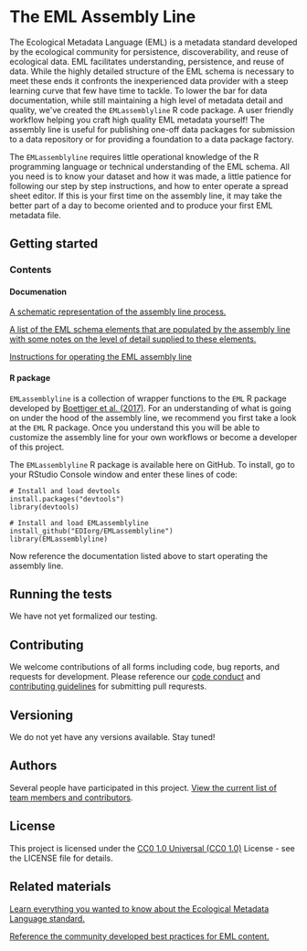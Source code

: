 # The EML Assembly Line

The Ecological Metadata Language (EML) is a metadata standard developed by the ecological community for persistence, discoverability, and reuse of ecological data. EML facilitates understanding, persistence, and reuse of data. While the highly detailed structure of the EML schema is necessary to meet these ends it confronts the inexperienced data provider with a steep learning curve that few have time to tackle. To lower the bar for data documentation, while still maintaining a high level of metadata detail and quality, we've created the `EMLassemblyline` R code package. A user friendly workflow helping you craft high quality EML metadata yourself! The assembly line is useful for publishing one-off data packages for submission to a data repository or for providing a foundation to a data package factory.

The `EMLassemblyline` requires little operational knowledge of the R programming language or technical understanding of the EML schema. All you need is to know your dataset and how it was made, a little patience for following our step by step instructions, and how to enter operate a spread sheet editor. If this is your first time on the assembly line, it may take the better part of a day to become oriented and to produce your first EML metadata file.

## Getting started

### Contents

#### Documenation

[A schematic representation of the assembly line process.](https://github.com/EDIorg/EMLassemblyline/blob/development/documentation/schematic.md)

[A list of the EML schema elements that are populated by the assembly line with some notes on the level of detail supplied to these elements.](https://github.com/EDIorg/EMLassemblyline/blob/development/documentation/schema_use.md)

[Instructions for operating the EML assembly line](https://github.com/EDIorg/EMLassemblyline/blob/master/documentation/instructions.md)

#### R package

`EMLassemblyline` is a collection of wrapper functions to the `EML` R package developed by [Boettiger et al. (2017)](https://github.com/ropensci/EML). For an understanding of what is going on under the hood of the assembly line, we recommend you first take a look at the `EML` R package. Once you understand this you will be able to customize the assembly line for your own workflows or become a developer of this project.

The `EMLassemblyline` R package is available here on GitHub. To install, go to your RStudio Console window and enter these lines of code:

```
# Install and load devtools
install.packages("devtools")
library(devtools)

# Install and load EMLassemblyline
install_github("EDIorg/EMLassemblyline")
library(EMLassemblyline)
```

Now reference the documentation listed above to start operating the assembly line.

## Running the tests

We have not yet formalized our testing.

## Contributing

We welcome contributions of all forms including code, bug reports, and requests for development. Please reference our [code conduct](https://github.com/EDIorg/EMLassemblyline/blob/master/CODE_OF_CONDUCT.md) and [contributing guidelines](https://github.com/EDIorg/EMLassemblyline/blob/master/CONTRIBUTING.md) for submitting pull requrests.

## Versioning

We do not yet have any versions available. Stay tuned!

## Authors

Several people have participated in this project. [View the current list of team members and contributors](https://github.com/EDIorg/EMLassemblyline/blob/master/AUTHORS.md).

## License

This project is licensed under the [CC0 1.0 Universal (CC0 1.0)](https://creativecommons.org/publicdomain/zero/1.0/legalcode) License - see the LICENSE file for details.

## Related materials

[Learn everything you wanted to know about the Ecological Metadata Language standard.](https://knb.ecoinformatics.org/#external//emlparser/docs/index.html)

[Reference the community developed best practices for EML content.](https://environmentaldatainitiative.org/resources/assemble-data-and-metadata/step-3-create-eml-metadata/best-practices-for-dataset-metadata-in-ecological-metadata-language-eml/)
